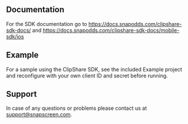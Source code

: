 ## Documentation

For the SDK documentation go to https://docs.snapodds.com/clipshare-sdk-docs/ and https://docs.snapodds.com/clipshare-sdk-docs/mobile-sdk/ios

## Example

For a sample using the ClipShare SDK, see the included Example project and reconfigure with your own client ID and secret before running.

## Support

In case of any questions or problems please contact us at [support@snapscreen.com](mailto:support@snapscreen.com).
